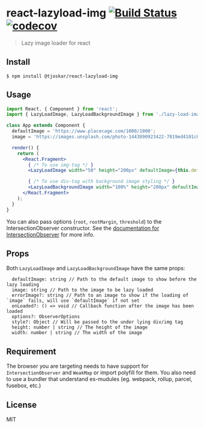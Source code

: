 # react-lazyload-img [![Build Status](https://travis-ci.org/tjoskar/react-lazyload-img.svg?branch=master)](https://travis-ci.org/tjoskar/react-lazyload-img) [![codecov](https://codecov.io/gh/tjoskar/react-lazyload-img/branch/master/graph/badge.svg)](https://codecov.io/gh/tjoskar/react-lazyload-img)

> Lazy image loader for react


## Install

```
$ npm install @tjoskar/react-lazyload-img
```


## Usage

```jsx
import React, { Component } from 'react';
import { LazyLoadImage, LazyLoadBackgroundImage } from './lazy-load-image'

class App extends Component {
  defaultImage = 'https://www.placecage.com/1000/1000';
  image = 'https://images.unsplash.com/photo-1443890923422-7819ed4101c0?fm=jpg';

  render() {
    return (
      <React.Fragment>
        { /* To use img-tag */ }
        <LazyLoadImage width="50" height="200px" defaultImage={this.defaultImage} image={this.image} />

        { /* To use div-tag with background image styling */ }
        <LazyLoadBackgroundImage width="100%" height="200px" defaultImage={this.defaultImage} image={this.image} />
      </React.Fragment>
    );
  }
}
```

You can also pass options (`root`, `rootMargin`, `threshold`) to the IntersectionObserver constructor. See the [documentation for IntersectionObserver](https://developer.mozilla.org/en-US/docs/Web/API/IntersectionObserver/IntersectionObserver) for more info.

## Props

Both `LazyLoadImage` and `LazyLoadBackgroundImage` have the same props:

```
  defaultImage: string // Path to the default image to show before the lazy loading
  image: string // Path to the image to be lazy loaded
  errorImage?: string // Path to an image to show if the loading of `image` fails, will use `defaultImage` if not set
  onLoaded?: () => void // Callback function after the image has been loaded
  options?: ObserverOptions
  style?: Object // Will be passed to the under lying div/img tag
  height: number | string // The height of the image
  width: number | string // The width of the image
```

## Requirement

The browser you are targeting needs to have support for `IntersectionObserver` and `WeakMap` or import polyfill for them. You also need to use a bundler that understand es-mudules (eg. webpack, rollup, parcel, fusebox, etc.)

## License

MIT
